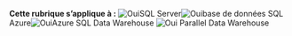 <Token>**Cette rubrique s’applique à :** ![Oui](media/yes.png)SQL Server![Oui](media/yes.png)base de données SQL Azure![Oui](media/yes.png)Azure SQL Data Warehouse ![Oui](media/yes.png) Parallel Data Warehouse</Token>

